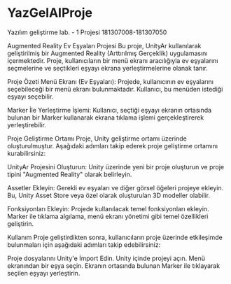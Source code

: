 # YazGelAIProje
Yazılım geliştirme lab. - 1  Projesi 181307008-181307050

Augmented Reality Ev Eşyaları Projesi
Bu proje, UnityAr kullanılarak geliştirilmiş bir Augmented Reality (Arttırılmış Gerçeklik) uygulamasını içermektedir. Proje, kullanıcıların bir menü ekranı aracılığıyla ev eşyalarını seçmelerine ve seçtikleri eşyayı ekrana yerleştirmelerine olanak tanır.

Proje Özeti
Menü Ekranı (Ev Eşyaları): Projede, kullanıcının ev eşyalarını seçebileceği bir menü ekranı bulunmaktadır. Kullanıcı, bu menüden istediği eşyayı seçebilir.

Marker İle Yerleştirme İşlemi: Kullanıcı, seçtiği eşyayı ekranın ortasında bulunan bir Marker kullanarak ekrana tıklama işlemi gerçekleştirerek yerleştirebilir.

Proje Geliştirme Ortamı
Proje, Unity geliştirme ortamı üzerinde oluşturulmuştur. Aşağıdaki adımları takip ederek proje geliştirme ortamını kurabilirsiniz:

UnityAr Projesini Oluşturun: Unity üzerinde yeni bir proje oluşturun ve proje tipini "Augmented Reality" olarak belirleyin.

Assetler Ekleyin: Gerekli ev eşyaları ve diğer görsel öğeleri projeye ekleyin. Bu, Unity Asset Store veya özel olarak oluşturulan 3D modeller olabilir.

Fonksiyonları Ekleyin: Projede kullanılacak temel fonksiyonları ekleyin. Marker ile tıklama algılama, menü ekranı yönetimi gibi temel özellikleri geliştirin.

Kullanım
Proje geliştirdikten sonra, kullanıcıların proje üzerinde etkileşimde bulunmaları için aşağıdaki adımları takip edebilirsiniz:

Proje dosyalarını Unity'e İmport Edin.
Unity içinde projeyi açın.
Menü ekranından bir eşya seçin.
Ekranın ortasında bulunan Marker ile tıklayarak seçilen eşyayı yerleştirin.
